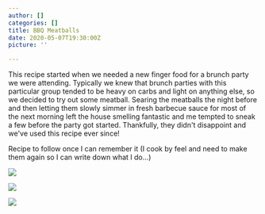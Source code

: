 ```yaml
---
author: []
categories: []
title: BBQ Meatballs
date: 2020-05-07T19:30:00Z
picture: ''

---
```

This recipe started when we needed a new finger food for a brunch party we were attending. Typically we knew that brunch parties with this particular group tended to be heavy on carbs and light on anything else, so we decided to try out some meatball. Searing the meatballs the night before and then letting them slowly simmer in fresh barbecue sauce for most of the next morning left the house smelling fantastic and me tempted to sneak a few before the party got started. Thankfully, they didn't disappoint and we've used this recipe ever since!

Recipe to follow once I can remember it (I cook by feel and need to make them again so I can write down what I do...)

![](/meatballs_mix.jpg)

![](/meatballs_cook.jpg)

![](/meatballs_finished.jpg)